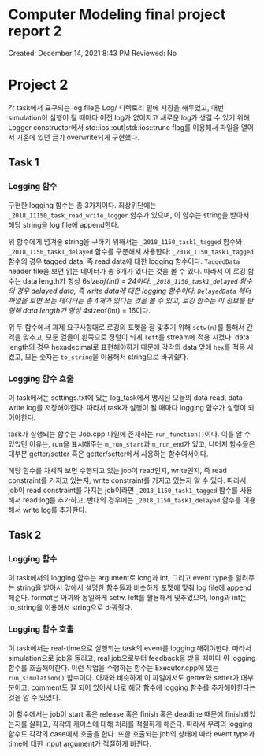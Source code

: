 # Computer Modeling final project report 2

Created: December 14, 2021 8:43 PM
Reviewed: No

# Project 2

각 task에서 요구되는 log file은 Log/ 디렉토리 밑에 저장을 해두었고, 매번 simulation이 실행이 될 때마다 이전 log가 없어지고 새로운 log가 생길 수 있기 위해 Logger constructor에서 std::ios::out|std::ios::trunc flag를 이용해서 파일을 열어서 기존에 있던 글기 overwrite되게 구현했다.

## Task 1

### Logging 함수

구현한 logging 함수는 총 3가지이다. 최상위단에는 `_2018_11150_task_read_write_logger` 함수가 있으며, 이 함수는 string을 받아서 해당 string을 log file에 append한다.

위 함수에게 넘겨줄 string을 구하기 위해서는 `_2018_1150_task1_tagged` 함수와 `_2018_1150_task1_delayed` 함수를 구분해서 사용한다:
`_2018_1150_task1_tagged` 함수의 경우 tagged data, 즉 read data에 대한 logging 함수이다. `TaggedData` header file을 보면 읽는 데이터가 총 6개가 있다는 것을 볼 수 있다. 따라서 이 로깅 함수는 data length가 항상 6*sizeof(int) = 24이다.
`_2018_1150_task1_delayed` 함수의 경우 delayed data, 즉 write data에 대한 logging 함수이다. `DelayedData` 헤더 파일을 보면 쓰는 데이터는 총 4개가 있다는 것을 볼 수 있고, 로깅 함수는 이 정보를 반형해 data length가 항상 4*sizeof(int) = 16이다.

위 두 함수에서 과제 요구사항대로 로깅의 포멧을 잘 맞추기 위해 `setw(n)`를 통해서 간격을 맞추고, 모둔 열들이 왼쪽으로 정렬이 되게 `left`를 stream에 적용 시켰다. data length의 경우 hexadecimal로 표현해야하기 때문에 각각의 data 앞에 `hex`를 적용 시켰고, 모든 숫자는 `to_string`을 이용해서 string으로 바꿔줬다.

### Logging 함수 호출

이 task에서는 settings.txt에 있는 log_task에서 명시된 모듈의 data read, data write log를 저장해야한다. 따라서 task가 실행이 될 때마다 logging 함수가 실행이 되어야한다.

task가 실행되는 함수는 Job.cpp 파일에 존재하는 `run_function()`이다. 이를 알 수 있었던 이유는, run을 표시해주는 `m_run_start`과 `m_run_end`가 있고, 나머지 함수들은 대부분 getter/setter 혹은 getter/setter에서 사용하는 함수여서이다.

해당 함수를 자세히 보면 수행되고 있는 job이 read인지, write인지, 즉 read constraint를 가지고 있는지, write constraint를 가지고 있는지 알 수 있다. 따라서 job이 read constraint를 가지는 job이라면 `_2018_1150_task1_tagged` 함수를 사용해서 read log를 추가하고, 반대의 경우에는 `_2018_1150_task1_delayed` 함수를 이용해서 write log를 추가한다.

## Task 2

### Logging 함수

이 task에서의 logging 함수는 argument로 long과 int, 그리고 event type을 알려주는 string을 받아서 앞에서 설명한 함수들과 비슷하게 포멧에 맞춰 log file에 append해준다. format은 아까와 동일하게 setw, left를 활용해서 맞추었으며, long과 int는 to_string을 이용해서 string으로 바꿔줬다.

### Logging 함수 호출

이 task에서는 real-time으로 실행되는 task의 event를 logging 해줘야한다. 따라서 simulation으로 job을 돌리고, real job으로부터 feedback을 받을 때마다 위 logging 함수를 호출해야한다. 이런 작업을 수행하는 함수는  Executor.cpp에 있는 `run_simulation()` 함수이다. 아까와 비슷하게 이 파일에서도 getter와 setter가 대부분이고, comment도 잘 되어 있어서 바로 해당 함수에 logging 함수를 추가해야한다는 것을 알 수 있었다.

이 함수에서는 job이 start 혹은 release 혹은 finish 혹은 deadline 때문에 finish되었는지를 살피고, 각각의 케이스에 대해 처리를 적절하게 해준다. 따라서 우리의 logging 함수도 각각의 case에서 호출을 한다. 또한 호출되는 job의 상태에 따라 event type과 time에 대한 input argument가 적절하게 바뀐다.